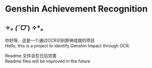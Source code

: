 # Genshin Achievement Recognition
## ✧*｡ (ˊᗜˋ*) ✧*｡
你好呀，这是一个通过OCR识别原神成就的项目  
Hello, this is a project to identify Genshin Impact through OCR.  

Readme 文件会在日后完善  
Readme files will be improved in the future  